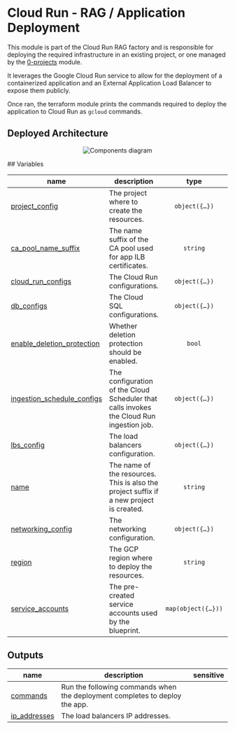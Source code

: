 # Cloud Run - RAG / Application Deployment

This module is part of the Cloud Run RAG factory and is responsible for deploying the required infrastructure in an existing project, or one managed by the [0-projects](../0-projects) module.

It leverages the Google Cloud Run service to allow for the deployment of a containerized application and an External Application Load Balancer to expose them publicly.

Once ran, the terraform module prints the commands required to deploy the application to Cloud Run as `gcloud` commands.

## Deployed Architecture

<p align="center">
  <img src="../diagram.png" alt="Components diagram">
</p>
<!-- BEGIN TFDOC -->
## Variables

| name | description | type | required | default |
|---|---|:---:|:---:|:---:|
| [project_config](variables.tf#L149) | The project where to create the resources. | <code title="object&#40;&#123;&#10;  id     &#61; string&#10;  number &#61; string&#10;&#125;&#41;">object&#40;&#123;&#8230;&#125;&#41;</code> | ✓ |  |
| [ca_pool_name_suffix](variables.tf#L18) | The name suffix of the CA pool used for app ILB certificates. | <code>string</code> |  | <code>&#34;ca-pool-0&#34;</code> |
| [cloud_run_configs](variables.tf#L25) | The Cloud Run configurations. | <code title="object&#40;&#123;&#10;  frontend &#61; object&#40;&#123;&#10;    containers &#61; optional&#40;map&#40;any&#41;, &#123;&#10;      frontend &#61; &#123;&#10;        image &#61; &#34;us-docker.pkg.dev&#47;cloudrun&#47;container&#47;hello&#34;&#10;        ports &#61; &#123;&#10;          frontend &#61; &#123;&#10;            container_port &#61; 8080&#10;          &#125;&#10;        &#125;&#10;      &#125;&#10;    &#125;&#41;&#10;    deletion_protection &#61; optional&#40;bool, true&#41;&#10;    ingress             &#61; optional&#40;string, &#34;INGRESS_TRAFFIC_INTERNAL_LOAD_BALANCER&#34;&#41;&#10;    max_instance_count  &#61; optional&#40;number, 3&#41;&#10;    service_invokers    &#61; optional&#40;list&#40;string&#41;, &#91;&#93;&#41;&#10;    vpc_access_egress   &#61; optional&#40;string, &#34;ALL_TRAFFIC&#34;&#41;&#10;    vpc_access_tags     &#61; optional&#40;list&#40;string&#41;, &#91;&#93;&#41;&#10;  &#125;&#41;&#10;  ingestion &#61; object&#40;&#123;&#10;    containers &#61; optional&#40;map&#40;any&#41;, &#123;&#10;      ingestion &#61; &#123;&#10;        image &#61; &#34;us-docker.pkg.dev&#47;cloudrun&#47;container&#47;hello&#34;&#10;      &#125;&#10;    &#125;&#41;&#10;    deletion_protection &#61; optional&#40;bool, true&#41;&#10;    ingress             &#61; optional&#40;string, &#34;INGRESS_TRAFFIC_INTERNAL_ONLY&#34;&#41;&#10;    max_instance_count  &#61; optional&#40;number, 3&#41;&#10;    service_invokers    &#61; optional&#40;list&#40;string&#41;, &#91;&#93;&#41;&#10;    vpc_access_egress   &#61; optional&#40;string, &#34;ALL_TRAFFIC&#34;&#41;&#10;    vpc_access_tags     &#61; optional&#40;list&#40;string&#41;, &#91;&#93;&#41;&#10;  &#125;&#41;&#10;&#125;&#41;">object&#40;&#123;&#8230;&#125;&#41;</code> |  | <code title="&#123;&#10;  frontend  &#61; &#123;&#125;&#10;  ingestion &#61; &#123;&#125;&#10;&#125;">&#123;&#8230;&#125;</code> |
| [db_configs](variables.tf#L67) | The Cloud SQL configurations. | <code title="object&#40;&#123;&#10;  availability_type &#61; optional&#40;string, &#34;REGIONAL&#34;&#41;&#10;  database_version  &#61; optional&#40;string, &#34;POSTGRES_14&#34;&#41;&#10;  flags             &#61; optional&#40;map&#40;string&#41;, &#123; &#34;cloudsql.iam_authentication&#34; &#61; &#34;on&#34; &#125;&#41;&#10;  tier              &#61; optional&#40;string, &#34;db-f1-micro&#34;&#41;&#10;&#125;&#41;">object&#40;&#123;&#8230;&#125;&#41;</code> |  | <code>&#123;&#125;</code> |
| [enable_deletion_protection](variables.tf#L79) | Whether deletion protection should be enabled. | <code>bool</code> |  | <code>true</code> |
| [ingestion_schedule_configs](variables.tf#L86) | The configuration of the Cloud Scheduler that calls invokes the Cloud Run ingestion job. | <code title="object&#40;&#123;&#10;  attempt_deadline &#61; optional&#40;string, &#34;60s&#34;&#41;&#10;  retry_count      &#61; optional&#40;number, 3&#41;&#10;  schedule         &#61; optional&#40;string, &#34;&#42;&#47;30 &#42; &#42; &#42; &#42;&#34;&#41;&#10;&#125;&#41;">object&#40;&#123;&#8230;&#125;&#41;</code> |  | <code>&#123;&#125;</code> |
| [lbs_config](variables.tf#L97) | The load balancers configuration. | <code title="object&#40;&#123;&#10;  external &#61; optional&#40;object&#40;&#123;&#10;    enable &#61; optional&#40;bool, true&#41;&#10;    ip_address        &#61; optional&#40;string&#41;&#10;    domain            &#61; optional&#40;string, &#34;example.com&#34;&#41;&#10;    allowed_ip_ranges &#61; optional&#40;list&#40;string&#41;, &#91;&#34;0.0.0.0&#47;0&#34;&#93;&#41;&#10;  &#125;&#41;, &#123;&#125;&#41;&#10;  internal &#61; optional&#40;object&#40;&#123;&#10;    enable &#61; optional&#40;bool, false&#41;&#10;    ip_address        &#61; optional&#40;string&#41;&#10;    domain            &#61; optional&#40;string, &#34;example.com&#34;&#41;&#10;    allowed_ip_ranges &#61; optional&#40;list&#40;string&#41;, &#91;&#34;0.0.0.0&#47;0&#34;&#93;&#41;&#10;  &#125;&#41;, &#123;&#125;&#41;&#10;&#125;&#41;">object&#40;&#123;&#8230;&#125;&#41;</code> |  | <code title="&#123;&#10;  external &#61; &#123;&#125;&#10;  internal &#61; &#123;&#125;&#10;&#125;">&#123;&#8230;&#125;</code> |
| [name](variables.tf#L124) | The name of the resources. This is also the project suffix if a new project is created. | <code>string</code> |  | <code>&#34;gf-rrag-0&#34;</code> |
| [networking_config](variables.tf#L131) | The networking configuration. | <code title="object&#40;&#123;&#10;  create &#61; optional&#40;bool, true&#41;&#10;  vpc_id &#61; optional&#40;string, &#34;net-0&#34;&#41;&#10;  subnet &#61; optional&#40;object&#40;&#123;&#10;    ip_cidr_range &#61; optional&#40;string, &#34;10.0.0.0&#47;24&#34;&#41;&#10;    name          &#61; optional&#40;string, &#34;sub-0&#34;&#41;&#10;  &#125;&#41;, &#123;&#125;&#41;&#10;  subnet_proxy_only &#61; optional&#40;object&#40;&#123;&#10;    ip_cidr_range &#61; optional&#40;string, &#34;10.20.0.0&#47;24&#34;&#41;&#10;    name          &#61; optional&#40;string, &#34;proxy-only-sub-0&#34;&#41;&#10;  &#125;&#41;, &#123;&#125;&#41;&#10;&#125;&#41;">object&#40;&#123;&#8230;&#125;&#41;</code> |  | <code>&#123;&#125;</code> |
| [region](variables.tf#L158) | The GCP region where to deploy the resources. | <code>string</code> |  | <code>&#34;europe-west1&#34;</code> |
| [service_accounts](variables.tf#L165) | The pre-created service accounts used by the blueprint. | <code title="map&#40;object&#40;&#123;&#10;  email     &#61; string&#10;  iam_email &#61; string&#10;  id        &#61; string&#10;&#125;&#41;&#41;">map&#40;object&#40;&#123;&#8230;&#125;&#41;&#41;</code> |  | <code>&#123;&#125;</code> |

## Outputs

| name | description | sensitive |
|---|---|:---:|
| [commands](outputs.tf#L46) | Run the following commands when the deployment completes to deploy the app. |  |
| [ip_addresses](outputs.tf#L106) | The load balancers IP addresses. |  |
<!-- END TFDOC -->
